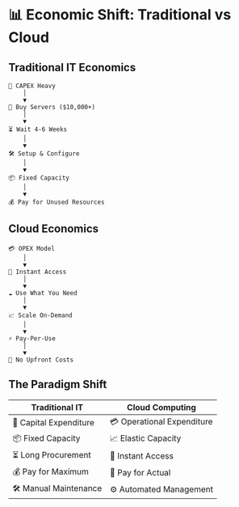# 📊 Economic Shift: Traditional vs Cloud

## Traditional IT Economics
```
💸 CAPEX Heavy
    │
    ▼
🏢 Buy Servers ($10,000+)
    │
    ▼
⏳ Wait 4-6 Weeks
    │
    ▼
🛠️ Setup & Configure
    │
    ▼
📦 Fixed Capacity
    │
    ▼
💰 Pay for Unused Resources
```

## Cloud Economics
```
💳 OPEX Model
    │
    ▼
🚀 Instant Access
    │
    ▼
☁️ Use What You Need
    │
    ▼
📈 Scale On-Demand
    │
    ▼
⚡ Pay-Per-Use
    │
    ▼
💨 No Upfront Costs
```

## The Paradigm Shift
| Traditional IT | Cloud Computing |
|---------------|-----------------|
| 🏢 Capital Expenditure | 💳 Operational Expenditure |
| 📦 Fixed Capacity | 📈 Elastic Capacity |
| ⏳ Long Procurement | 🚀 Instant Access |
| 💰 Pay for Maximum | 💸 Pay for Actual |
| 🛠️ Manual Maintenance | ⚙️ Automated Management |
